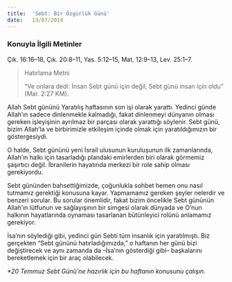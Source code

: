```yaml
---
title:  'Sebt: Bir Özgürlük Günü'
date:   13/07/2019
---
```


### Konuyla İlgili Metinler
Çık. 16:16–18, Çık. 20:8–11, Yas. 5:12–15, Mat. 12:9–13, Lev. 25:1–7.
 
> <p>Hatırlama Metni</p>
> “Ve onlara dedi: İnsan Sebt günü için değil, Sebt günü insan için oldu” (Mar. 2:27 KM).

Allah Sebt gününü Yaratılış haftasının son işi olarak yarattı. Yedinci günde Allah’ın sadece dinlenmekle kalmadığı, fakat dinlenmeyi dünyanın olması gereken işleyişinin ayrılmaz bir parçası olarak yarattığı söylenir. Sebt günü, bizim Allah’la ve birbirimizle etkileşim içinde olmak için yaratıldığımızın bir göstergesiydi.

O halde, Sebt gününü yeni İsrail ulusunun kuruluşunun ilk zamanlarında, Allah’ın halkı için tasarladığı plandaki emirlerden biri olarak görmemiz şaşırtıcı değil. İbranilerin hayatında merkezi bir role sahip olması gerekiyordu.

Sebt gününden bahsettiğimizde, çoğunlukla sohbet hemen onu nasıl tutmamız gerektiği konusuna kayar. Yapmamamız gereken şeyler nelerdir ve benzeri sorular. Bu sorular önemlidir, fakat bizim öncelikle Sebt gününün Allah’ın lütfunun ve sağlayışının bir simgesi olarak dünyada ve O’nun halkının hayatlarında oynaması tasarlanan bütünleyici rolünü anlamamız gerekiyor.

İsa’nın söylediği gibi, yedinci gün Sebti tüm insanlık için yaratılmıştı. Biz gerçekten “Sebt gününü hatırladığımızda,” o haftanın her günü bizi değiştirecek ve aynı zamanda da –İsa’nın gösterdiği gibi– başkalarını bereketlemek için bir araç olabilecek.

_*20 Temmuz Sebt Günü’ne hazırlık için bu haftanın konusunu çalışın._